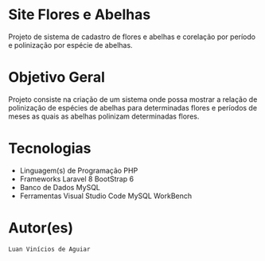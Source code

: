 # Site Flores e Abelhas
Projeto de sistema de cadastro de flores e abelhas e corelação por período e polinização por espécie de abelhas. 

# Objetivo Geral
Projeto consiste na criação de um sistema onde possa mostrar a relação de polinização de espécies de abelhas para determinadas flores e períodos de meses as quais as abelhas polinizam determinadas flores.

# Tecnologias
- Linguagem(s) de Programação
    PHP
- Frameworks
    Laravel 8
    BootStrap 6
- Banco de Dados
    MySQL
- Ferramentas
    Visual Studio Code
    MySQL WorkBench
# Autor(es)
    Luan Vinícios de Aguiar
